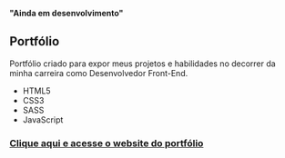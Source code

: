 **"Ainda em desenvolvimento"**

## Portfólio

Portfólio criado para expor meus projetos e habilidades no decorrer da minha carreira como Desenvolvedor Front-End.

- HTML5
- CSS3
- SASS
- JavaScript

### [Clique aqui e acesse o website do portfólio](https://juniorsantos.vercel.app)


